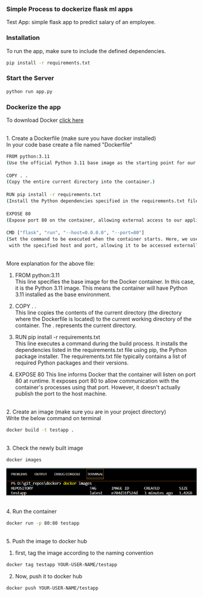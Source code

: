 ### Simple Process to dockerize flask ml apps

Test App: simple flask app to predict salary of an employee.


### Installation

To run the app, make sure to include the defined dependencies.
```bash
pip install -r requirements.txt
```

### Start the Server
```bash
python run app.py
```

### Dockerize the app
To download Docker [click here](https://www.docker.com/products/docker-desktop/)

<br>1. Create a Dockerfile (make sure you have docker installed)<br>
In your code base create a file named "Dockerfile"
```bash
FROM python:3.11
(Use the official Python 3.11 base image as the starting point for our container.)

COPY . .
(Copy the entire current directory into the container.)

RUN pip install -r requirements.txt
(Install the Python dependencies specified in the requirements.txt file.)

EXPOSE 80
(Expose port 80 on the container, allowing external access to our application.)

CMD ["flask", "run", "--host=0.0.0.0", "--port=80"]
(Set the command to be executed when the container starts. Here, we use Flask to run our application
 with the specified host and port, allowing it to be accessed externally.)

```

<br>More explanation for the above file:
1. FROM python:3.11
<br>This line specifies the base image for the Docker container. In this case, it is the Python 3.11 image. This means the container will have Python 3.11 installed as the base environment. 

2. COPY . .
<br>This line copies the contents of the current directory (the directory where the Dockerfile is located) to the current working directory of the container. The . represents the current directory.

3. RUN pip install -r requirements.txt
<br>This line executes a command during the build process. It installs the dependencies listed in the requirements.txt file using pip, the Python package installer. The requirements.txt file typically contains a list of required Python packages and their versions.

4. EXPOSE 80
This line informs Docker that the container will listen on port 80 at runtime. It exposes port 80 to allow communication with the container's processes using that port. However, it doesn't actually publish the port to the host machine.

<br>2. Create an image (make sure you are in your project directory)<br>
Write the below command on terminal
```bash
docker build -t testapp . 
```

<br>3. Check the newly built image
```bash
docker images
```
<img src = "./image.png">

<br>4. Run the container
```bash
docker run -p 80:80 testapp
```

<br>5. Push the image to docker hub <br>
1. first, tag the image according to the naming convention<br>
```bash
docker tag testapp YOUR-USER-NAME/testapp
```

2. Now, push it to docker hub

```bash
docker push YOUR-USER-NAME/testapp
```